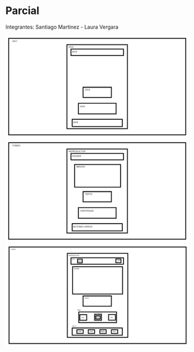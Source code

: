 # Parcial
Integrantes: Santiago Martinez - Laura Vergara

<img src="./justificacion/justificacion1.png" alt="justificacion_primer_intento">
<img src="./justificacion/justificacion2.png" alt="justificacion_segundo_intento">
<img src="./justificacion/justificacion3.png" alt="justificacion_tercer_intento">
